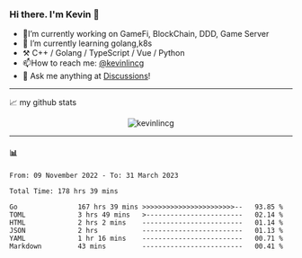 ### Hi there. I'm Kevin 👋

- 🔭I’m currently working on GameFi, BlockChain, DDD, Game Server
- 🌱 I’m currently learning golang,k8s
-   :hammer_and_pick: C++ / Golang / TypeScript / Vue / Python
- 📫How to reach me: [@kevinlincg](https://twitter.com/kevinlincg) 
-   :thought_balloon: Ask me anything at [Discussions](https://github.com/kevinlincg/kevinlincg/discussions/new)!

---

📈 my github stats

<p align="center"> <img src="https://github-readme-stats-ouuan.vercel.app/api?username=kevinlincg&theme=dark&show_icons=true&count_private=true" alt="kevinlincg" />

---

#### :bar_chart: 

<!--START_SECTION:waka-->

```text
From: 09 November 2022 - To: 31 March 2023

Total Time: 178 hrs 39 mins

Go               167 hrs 39 mins >>>>>>>>>>>>>>>>>>>>>>>--   93.85 %
TOML             3 hrs 49 mins   >------------------------   02.14 %
HTML             2 hrs 2 mins    -------------------------   01.14 %
JSON             2 hrs           -------------------------   01.13 %
YAML             1 hr 16 mins    -------------------------   00.71 %
Markdown         43 mins         -------------------------   00.41 %
```

<!--END_SECTION:waka-->
